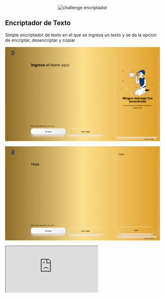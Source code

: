 <p align="center">
  <img src="/imagenes/Muñeco.png" alt="challenge encriptador"/>
</p>

## Encriptador de Texto 

Simple encriptador de texto en el que se ingresa un 
texto y se da la opcion de encriptar, desencriptar y copiar

<p align="center">
  <img src="/imagenes/screenshot1.png" alt="pantalla principal screenshot"/>
</p>

<p align="center">
  <img src="/imagenes/Screenshot2.png" alt="pantalla principal screenshot"/>
</p>

<iframe src="https://ben68379.github.io/Encriptador_De_Texto/">